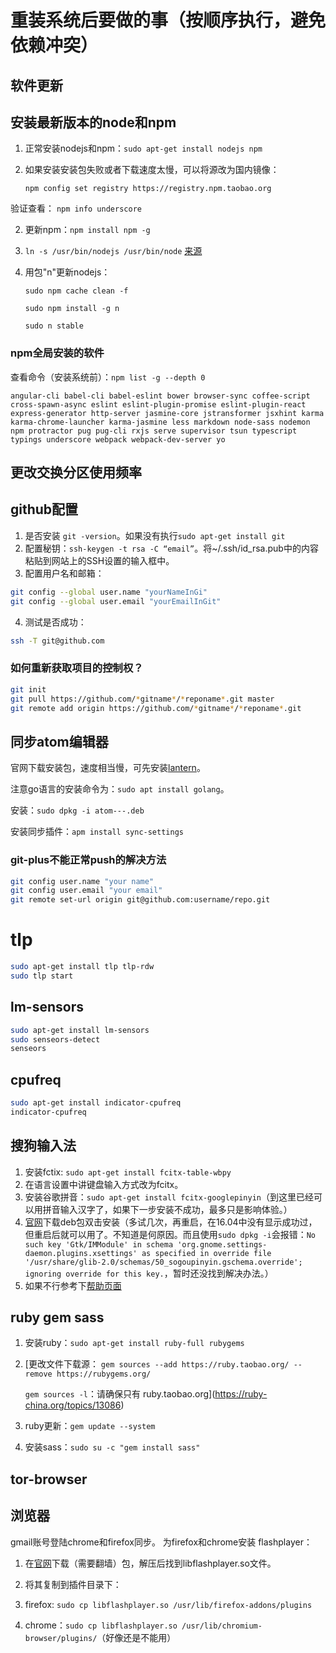 # 重装系统后要做的事（按顺序执行，避免依赖冲突）

## 软件更新

## 安装最新版本的node和npm

1.  正常安装nodejs和npm：`sudo apt-get install nodejs npm`
2.  如果安装安装包失败或者下载速度太慢，可以将源改为国内镜像：

    `npm config set registry https://registry.npm.taobao.org`

验证查看： `npm info underscore`

2.  更新npm：`npm install npm -g`
3.  `ln -s /usr/bin/nodejs /usr/bin/node` [来源](http://stackoverflow.com/questions/26320901/cannot-install-nodejs-usr-bin-env-node-no-such-file-or-directory)
4.  用包"n"更新nodejs：

    `sudo npm cache clean -f`

    `sudo npm install -g n`

    `sudo n stable`

### npm全局安装的软件

查看命令（安装系统前）：`npm list -g --depth 0`

`angular-cli babel-cli babel-eslint bower browser-sync coffee-script cross-spawn-async eslint eslint-plugin-promise eslint-plugin-react express-generator http-server jasmine-core jstransformer jsxhint karma karma-chrome-launcher karma-jasmine less markdown node-sass nodemon npm protractor pug pug-cli rxjs serve supervisor tsun typescript typings underscore webpack webpack-dev-server yo`

## 更改交换分区使用频率

## github配置

1.  是否安装 `git -version`。如果没有执行`sudo apt-get install git`
2.  配置秘钥：`ssh-keygen -t rsa -C “email”`。将~/.ssh/id_rsa.pub中的内容粘贴到网站上的SSH设置的输入框中。
3.  配置用户名和邮箱：

```bash
git config --global user.name "yourNameInGi"
git config --global user.email "yourEmailInGit"
```

4.  测试是否成功：

```bash
ssh -T git@github.com
```

### 如何重新获取项目的控制权？

```bash
git init
git pull https://github.com/*gitname*/*reponame*.git master
git remote add origin https://github.com/*gitname*/*reponame*.git
```

## 同步atom编辑器

官网下载安装包，速度相当慢，可先安装[lantern](https://github.com/getlantern/lantern/)。

注意go语言的安装命令为：`sudo apt install golang`。

安装：`sudo dpkg -i atom---.deb`

安装同步插件：`apm install sync-settings`

### git-plus不能正常push的解决方法

```bash
git config user.name "your name"
git config user.email "your email"
git remote set-url origin git@github.com:username/repo.git
```

# tlp

```bash
sudo apt-get install tlp tlp-rdw
sudo tlp start
```

## lm-sensors

```bash
sudo apt-get install lm-sensors
sudo senseors-detect
senseors
```

## cpufreq

```bash
sudo apt-get install indicator-cpufreq
indicator-cpufreq
```

## 搜狗输入法

1.  安装fctix: `sudo apt-get install fcitx-table-wbpy`
2.  在语言设置中讲键盘输入方式改为fcitx。
3.  安装谷歌拼音：`sudo apt-get install fcitx-googlepinyin`（到这里已经可以用拼音输入汉字了，如果下一步安装不成功，最多只是影响体验。）
4.  [官网](http://pinyin.sogou.com/linux/)下载deb包双击安装（多试几次，再重启，在16.04中没有显示成功过，但重启后就可以用了。不知道是何原因。而且使用`sudo dpkg -i`会报错：`No such key 'Gtk/IMModule' in schema 'org.gnome.settings-daemon.plugins.xsettings' as specified in override file '/usr/share/glib-2.0/schemas/50_sogoupinyin.gschema.override'; ignoring override for this key.`，暂时还没找到解决办法。）
5.  如果不行参考下[帮助页面](http://pinyin.sogou.com/linux/help.php)

## ruby gem sass

1.  安装ruby：`sudo apt-get install ruby-full rubygems`
2.  \[更改文件下载源： `gem sources --add https://ruby.taobao.org/ --remove https://rubygems.org/`

    `gem sources -l`：请确保只有 ruby.taobao.org](<https://ruby-china.org/topics/13086>)

3.  ruby更新：`gem update --system`
4.  安装sass：`sudo su -c "gem install sass"`

## tor-browser

## 浏览器

gmail账号登陆chrome和firefox同步。 为firefox和chrome安装 flashplayer：

1.  在[官网](https://get.adobe.com/flashplayer/?loc=cn)下载（需要翻墙）包，解压后找到libflashplayer.so文件。
2.  将其复制到插件目录下：

3.  firefox: `sudo cp libflashplayer.so /usr/lib/firefox-addons/plugins`
4.  chrome：`sudo cp libflashplayer.so /usr/lib/chromium-browser/plugins/`（好像还是不能用）
